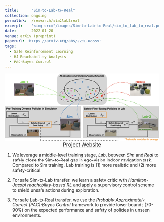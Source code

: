 ```yaml
---
title: 		"Sim-to-Lab-to-Real"
collection:	ongoing
permalink: 	/research/sim2lab2real
excerpt:    '<img src="/images/Sim-to-Lab-to-Real/sim_to_lab_to_real.png"  alt="drawing" width="800"/>'
date: 		2022-01-20
venue: arXiv (preprint)
paperurl: 'https://arxiv.org/abs/2201.08355'
tags:
  - Safe Reinforcement Learning
  - HJ Reachability Analysis
  - PAC-Bayes Control
---
```


<center>
	<img src="/images/Sim-to-Lab-to-Real/sim_to_lab_to_real.png"  alt="drawing" width="800"/>
</center>

<center>
	<a href="https://sites.google.com/princeton.edu/sim-to-lab-to-real" class="btn btn-success">
		<span style="font-size: 120%;">
			Project Website
		</span>
	</a>
</center>


1. We leverage a middle-level training stage, *Lab*, between *Sim* and *Real* to safely close the Sim-to-Real gap in ego-vision indoor navigation task. Compared to Sim training, Lab training is (1) more realistic and (2) more safety-critical.

2. For safe Sim-to-Lab transfer, we learn a safety critic with *Hamilton-Jacobi reachability-based RL* and apply a supervisory control scheme to shield unsafe actions during exploration.

3. For safe Lab-to-Real transfer, we use the *Probably Approximately Correct (PAC)-Bayes Control* framework to provide lower bounds (70-90%) on the expected performance and safety of policies in unseen environments.